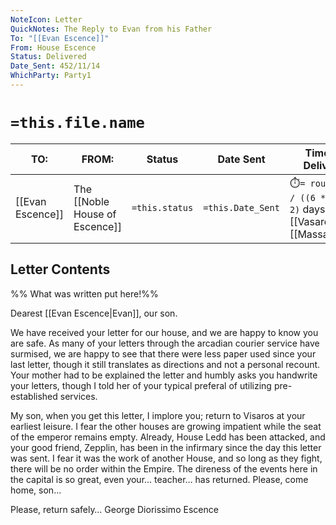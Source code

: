 ```yaml
---
NoteIcon: Letter
QuickNotes: The Reply to Evan from his Father
To: "[[Evan Escence]]"
From: House Escence
Status: Delivered
Date_Sent: 452/11/14
WhichParty: Party1
---
```

# `=this.file.name`
TO:|FROM:|Status|Date Sent|Time to Delivery|
---|---|---|---|---|
[[Evan Escence]]|The [[Noble House of Escence]]|`=this.status`|`=this.Date_Sent`|⏱️`= round(600 / ((6 * 8)) , 2)` days from [[Vasaros]] to [[Massarnae]]


## Letter Contents
%% What was written put here!%%

Dearest [[Evan Escence|Evan]], our son.

We have received your letter for our house, and we are happy to know you are safe. As many of your letters through the arcadian courier service have surmised, we are happy to see that there were less paper used since your last letter, though it still translates as directions and not a personal recount. Your mother had to be explained the letter and humbly asks you handwrite your letters, though I told her of your typical preferal of utilizing pre-established services.

My son, when you get this letter, I implore you; return to Visaros at your earliest leisure. I fear the other houses are growing impatient while the seat of the emperor remains empty. Already, House Ledd has been attacked, and your good friend, Zepplin, has been in the infirmary since the day this letter was sent. I fear it was the work of another House, and so long as they fight, there will be no order within the Empire. The direness of the events here in the capital is so great, even your… teacher… has returned. Please, come home, son...

Please, return safely…
George Diorissimo Escence
